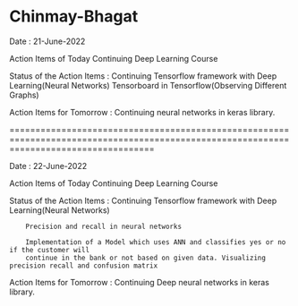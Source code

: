 # Chinmay-Bhagat

Date : 21-June-2022

Action Items of Today
    Continuing Deep Learning Course

Status of the Action Items : 
    Continuing Tensorflow framework with Deep Learning(Neural Networks)
        Tensorboard in Tensorflow(Observing Different Graphs)

Action Items for Tomorrow : 
    Continuing neural networks in keras library.
    
    
========================================================================================================================================

Date : 22-June-2022

Action Items of Today
    Continuing Deep Learning Course

Status of the Action Items : 
    Continuing Tensorflow framework with Deep Learning(Neural Networks)

        Precision and recall in neural networks

        Implementation of a Model which uses ANN and classifies yes or no if the customer will
        continue in the bank or not based on given data. Visualizing precision recall and confusion matrix

Action Items for Tomorrow : 
    Continuing Deep neural networks in keras library.
